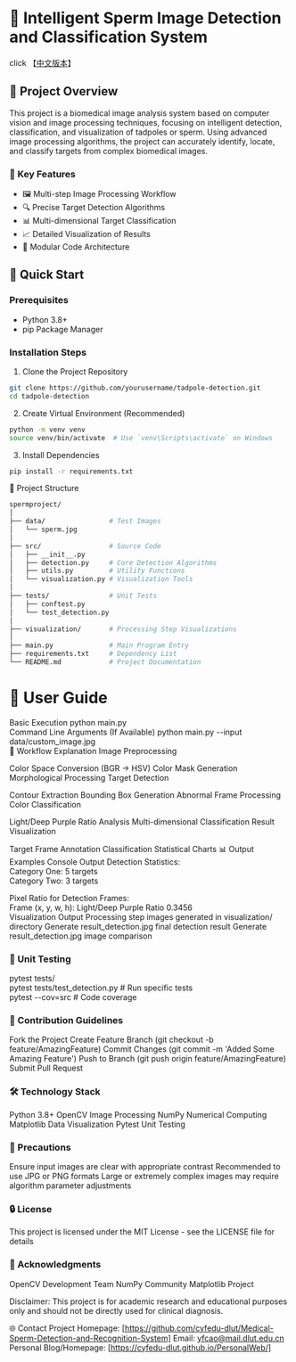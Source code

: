  
# 🔬 Intelligent Sperm Image Detection and Classification System  
click 【[中文版本](./README_CH.md)】
## 📝 Project Overview  

This project is a biomedical image analysis system based on computer vision and image processing techniques, focusing on intelligent detection, classification, and visualization of tadpoles or sperm. Using advanced image processing algorithms, the project can accurately identify, locate, and classify targets from complex biomedical images.  

### 🌟 Key Features  

- 🖼️ Multi-step Image Processing Workflow  
- 🔍 Precise Target Detection Algorithms  
- 📊 Multi-dimensional Target Classification  
- 📈 Detailed Visualization of Results  
- 🧩 Modular Code Architecture  

## 🚀 Quick Start  

### Prerequisites  

- Python 3.8+  
- pip Package Manager  

### Installation Steps  

1. Clone the Project Repository  
~~~bash  
git clone https://github.com/yourusername/tadpole-detection.git  
cd tadpole-detection
~~~

2. Create Virtual Environment (Recommended)
~~~bash
python -m venv venv  
source venv/bin/activate  # Use `venv\Scripts\activate` on Windows  
~~~

3. Install Dependencies
~~~bash
pip install -r requirements.txt  
~~~

🔧 Project Structure
~~~bash
spermproject/  
│  
├── data/                # Test Images  
│   └── sperm.jpg  
│  
├── src/                 # Source Code  
│   ├── __init__.py  
│   ├── detection.py     # Core Detection Algorithms  
│   ├── utils.py         # Utility Functions  
│   └── visualization.py # Visualization Tools  
│  
├── tests/               # Unit Tests  
│   ├── conftest.py  
│   └── test_detection.py  
│  
├── visualization/       # Processing Step Visualizations  
│  
├── main.py              # Main Program Entry  
├── requirements.txt     # Dependency List  
└── README.md            # Project Documentation  
~~~

# 📖 User Guide
Basic Execution
python main.py  
Command Line Arguments (If Available)
python main.py --input data/custom_image.jpg  
🔬 Workflow Explanation
Image Preprocessing

Color Space Conversion (BGR → HSV)
Color Mask Generation
Morphological Processing
Target Detection

Contour Extraction
Bounding Box Generation
Abnormal Frame Processing
Color Classification

Light/Deep Purple Ratio Analysis
Multi-dimensional Classification
Result Visualization

Target Frame Annotation
Classification Statistical Charts
📊 Output Examples
Console Output
Detection Statistics:  
Category One: 5 targets  
Category Two: 3 targets  

Pixel Ratio for Detection Frames:  
Frame (x, y, w, h): Light/Deep Purple Ratio 0.3456  
Visualization Output
Processing step images generated in visualization/ directory
Generate result_detection.jpg final detection result
Generate result_detection.jpg image comparison
### 🧪 Unit Testing
pytest tests/  
pytest tests/test_detection.py  # Run specific tests  
pytest --cov=src  # Code coverage  
### 🤝 Contribution Guidelines
Fork the Project
Create Feature Branch (git checkout -b feature/AmazingFeature)
Commit Changes (git commit -m 'Added Some Amazing Feature')
Push to Branch (git push origin feature/AmazingFeature)
Submit Pull Request
### 🛠️ Technology Stack
Python 3.8+
OpenCV Image Processing
NumPy Numerical Computing
Matplotlib Data Visualization
Pytest Unit Testing
### 📌 Precautions
Ensure input images are clear with appropriate contrast
Recommended to use JPG or PNG formats
Large or extremely complex images may require algorithm parameter adjustments
### 🔒 License
This project is licensed under the MIT License - see the LICENSE file for details

### 🙌 Acknowledgments
OpenCV Development Team
NumPy Community
Matplotlib Project

Disclaimer: This project is for academic research and educational purposes only and should not be directly used for clinical diagnosis.

🌐 Contact
Project Homepage: [https://github.com/cyfedu-dlut/Medical-Sperm-Detection-and-Recognition-System]
Email: yfcao@mail.dlut.edu.cn
Personal Blog/Homepage: [https://cyfedu-dlut.github.io/PersonalWeb/]